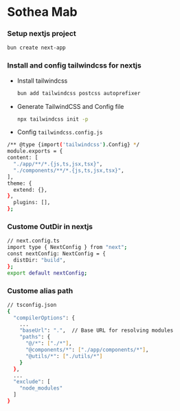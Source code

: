 # Sothea Mab
### Setup nextjs project
```sh
bun create next-app
```

### Install and config tailwindcss for nextjs
 - Install tailwindcss
    ```sh
    bun add tailwindcss postcss autoprefixer
    ```
 - Generate TailwindCSS and Config file
    ```sh
    npx tailwindcss init -p
    ```
 - Config `tailwindcss.config.js`
  ```sh
  /** @type {import('tailwindcss').Config} */
  module.exports = {
  content: [
    "./app/**/*.{js,ts,jsx,tsx}",
    "./components/**/*.{js,ts,jsx,tsx}",
  ],
  theme: {
    extend: {},
  },
    plugins: [],
  };
  ```

### Custome OutDir in nextjs
  ```sh
  // next.config.ts
  import type { NextConfig } from "next";
  const nextConfig: NextConfig = {
    distDir: "build",
  };
  export default nextConfig;
  ```

### Custome alias path
  ```sh
  // tsconfig.json
  {
    "compilerOptions": {
      ...
      "baseUrl": ".",  // Base URL for resolving modules
      "paths": {
        "@/*": ["./*"],  
        "@components/*": ["./app/components/*"], 
        "@utils/*": ["./utils/*"]
      }
    },
    ...
    "exclude": [
      "node_modules"
    ]
  }
  ```
